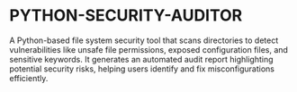 # PYTHON-SECURITY-AUDITOR
A Python-based file system security tool that scans directories to detect vulnerabilities like unsafe file permissions, exposed configuration files, and sensitive keywords. It generates an automated audit report highlighting potential security risks, helping users identify and fix misconfigurations efficiently.
